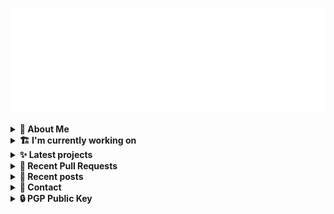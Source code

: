 ![藍](ai.svg)

<details>
  <summary><b>🌠 About Me</b></summary>
  <br/>

- 藍
- Earthling, Front-end Developer.
- Owner of [!mportantImport](https://github.com/importantimport)
- Member of [Lume](https://github.com/lumeland)
- Contributor of [TailwindCSS](https://github.com/tailwindlabs/tailwindcss), [ComfyUI](https://github.com/comfyanonymous/ComfyUI), [MDUI](https://github.com/zdhxiong/mdui) and more

</details>
<details>
  <summary><b>🏗️ I'm currently working on</b></summary>
  <br/>


- [importantimport/hatsu](https://github.com/importantimport/hatsu) - 🩵 Self-hosted &amp; Fully-automated ActivityPub Bridge for Static Sites. [WIP] (today)
- [lumeland/lume](https://github.com/lumeland/lume) - 🔥 Static site generator for Deno 🦕 (3 days ago)
- [importantimport/fff](https://github.com/importantimport/fff) - 🌟 The Flexible &amp; Functional Frontmatter Solution. (5 days ago)
- [importantimport/hsno](https://github.com/importantimport/hsno) - 🐳 !mportantImport&#39;s Next-Gen Blog Starter. [WIP] (6 days ago)
- [kwaa/sonik-qwik](https://github.com/kwaa/sonik-qwik) - [Alpha] Qwik preset for the Sonik (1 week ago)
- [fedikit/fedikit](https://github.com/fedikit/fedikit) - 🧱 Building Blocks for Fediverse. (1 week ago)
- [sonikjs/sonik](https://github.com/sonikjs/sonik) - [Alpha] The meta-framework for Edges (1 week ago)
- [fedikit/aoba](https://github.com/fedikit/aoba) - 🍃 Fediverse Integration for Lume &amp; Hono. (1 week ago)
- [importantimport/shiraha](https://github.com/importantimport/shiraha) - ❄ Material 3-inspired Classless CSS Framework. [WIP] (2 weeks ago)
- [lumeland/experimental-plugins](https://github.com/lumeland/experimental-plugins) - A repo to test and experiment with plugins for Lume (2 weeks ago)

</details>
<details>
  <summary><b>✨ Latest projects</b></summary>
  <br/>


- [kwaa/sonik-qwik](https://github.com/kwaa/sonik-qwik) - [Alpha] Qwik preset for the Sonik
- [kwaa/comet](https://github.com/kwaa/comet) - 🌠 Comet Gateway - 实验性 Naiveproxy 透明网关. [WIP]
- [kwaa/csgo](https://github.com/kwaa/csgo) - My CS:GO crosshair &amp; scripts.
- [kwaa/flytosocial](https://github.com/kwaa/flytosocial) - 🪽 An attempt to run a GoToSocial instance at fly.io.
- [kwaa/ech-playground](https://github.com/kwaa/ech-playground) - 🔒 Play with TLS Encrypted Client Hello
- [kwaa/hexo-lightningcss](https://github.com/kwaa/hexo-lightningcss) - ⚡️ LightningCSS Plugin for Hexo
- [kwaa/naive](https://github.com/kwaa/naive) - 🐸 Dockerized NaiveProxy (Monthly Update)
- [kwaa/hexo-partytown](https://github.com/kwaa/hexo-partytown) - 🎉 Partytown Integration for Hexo
- [kwaa/todoli](https://github.com/kwaa/todoli) - 🥔 Yet Another To Do List.
- [kwaa/bk](https://github.com/kwaa/bk) - ./kwaa.dev/bk

</details>
<details>
  <summary><b>🎨 Recent Pull Requests</b></summary>
  <br/>


- [chore(package): set type module](https://github.com/kwaa/unocss/pull/1) on [kwaa/unocss](https://github.com/kwaa/unocss) (3 days ago)
- [feat!: move to ESM first and fix package exports](https://github.com/unocss/unocss/pull/3380) on [unocss/unocss](https://github.com/unocss/unocss) (4 days ago)
- [feat(unocss): support css transformers](https://github.com/lumeland/lume/pull/516) on [lumeland/lume](https://github.com/lumeland/lume) (4 days ago)
- [refactor: support async `renderToString`](https://github.com/sonikjs/sonik/pull/13) on [sonikjs/sonik](https://github.com/sonikjs/sonik) (1 week ago)
- [feat(hono-jsx): precompile jsx](https://github.com/lumeland/experimental-plugins/pull/31) on [lumeland/experimental-plugins](https://github.com/lumeland/experimental-plugins) (2 weeks ago)
- [update server types](https://github.com/lumeland/lume/pull/507) on [lumeland/lume](https://github.com/lumeland/lume) (3 weeks ago)
- [HonoJSX Plugin](https://github.com/lumeland/experimental-plugins/pull/30) on [lumeland/experimental-plugins](https://github.com/lumeland/experimental-plugins) (4 weeks ago)
- [refactor(server): use `Deno.serve()`](https://github.com/lumeland/lume/pull/501) on [lumeland/lume](https://github.com/lumeland/lume) (1 month ago)
- [middlewares: support more redirect code](https://github.com/lumeland/lume/pull/499) on [lumeland/lume](https://github.com/lumeland/lume) (1 month ago)
- [Markdoc Plugin](https://github.com/lumeland/experimental-plugins/pull/29) on [lumeland/experimental-plugins](https://github.com/lumeland/experimental-plugins) (1 month ago)

</details>
<details>
  <summary><b>📜 Recent posts</b></summary>
  <br/>


- [2023 年 7 月：我最近在写什么](https://kwaa.dev/2023/07) (4 months ago)
- [I 卡也要炼！本地运行 Stable Diffusion &amp; ComfyUI](https://kwaa.dev/stable-diffusion) (7 months ago)
- [为红米 2 刷入 postmarketOS Edge &#43; GNOME Mobile](https://kwaa.dev/redmi2-pmos) (9 months ago)
- [为 nRF52840 Dongle 刷入 CanoKey 固件](https://kwaa.dev/canokey-nrf52) (10 months ago)
- [2022 总结](https://kwaa.dev/2023) (11 months ago)

👉 read more at [./kwaa.dev](https://kwaa.dev)

</details>
<details>
  <summary><b>📧 Contact</b></summary>
  <br/>

- Blog: https://kwaa.dev
- Matrix: [@kwaa:matrix.org](https://matrix.to/#/@kwaa:matrix.org)

👋 If u want to say hello, I'll be happy to meet u.

</details>
<details>
  <summary><b>🔒 PGP Public Key</b></summary>
  <br/>
  
```
pub   ed25519/0x4444777733334444 2022-05-16 [C] [expires: 2025-01-07]
      Key fingerprint = ABCB A12F 1A8E 3CCC F10B  5109 4444 7777 3333 4444
uid                   [ultimate] 藍+85CD <kwa[a]kwaa.dev>
uid                   [ultimate] 藍+85CD (GitHub) &lt;50108258+kwaa[a]users.noreply.github.com>
uid                   [ultimate] [jpeg image of size 889]
sub   ed25519/0xBCB0111111111111 2022-12-24 [S] [expires: 2025-01-07]
sub   ed25519/0x6656222222222222 2022-10-27 [A] [expires: 2025-01-07]
sub   cv25519/0x6EC06EC06EC06EC0 2022-10-05 [E] [expires: 2025-01-07]

# via keys.openpgp.org
gpg --keyserver hkps://keys.openpgp.org --recv-keys 4444777733334444
# via kwaa.dev
gpg --fetch-keys https://kwaa.dev/pgp/4734.pgp
```

</details>
